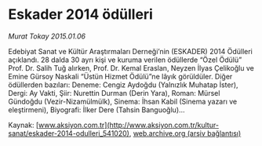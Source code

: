 # Eskader 2014 ödülleri

*Murat Tokay 2015.01.06*

<div class="pNewsDetailMainContent" itemprop="articleBody">
 <p>
  Edebiyat Sanat ve Kültür Araştırmaları Derneği’nin (ESKADER) 2014 Ödülleri açıklandı. 28 dalda 30 ayrı kişi ve kuruma verilen ödüllerde “Özel Ödülü” Prof. Dr. Salih Tuğ alırken, Prof. Dr. Kemal Eraslan, Neyzen İlyas Çelikoğlu ve Emine Gürsoy Naskali “Üstün Hizmet Ödülü”ne lâyık görüldüler. Diğer ödüllerden bazıları: Deneme: Cengiz Aydoğdu (Yalnızlık Muhatap İster), Dergi: Ay Vakti, Şiir: Nurettin Durman (Derin Yara), Roman: Mürsel Gündoğdu (Vezir-Nizamülmülk), Sinema: İhsan Kabil (Sinema yazarı ve eleştirmeni), Biyografi: İlker Dere (Tahsin Banguoğlu)…
 </p>
</div>


Kaynak: [www.aksiyon.com.tr](http://www.aksiyon.com.tr/kultur-sanat/eskader-2014-odulleri_541020), [web.archive.org (arşiv bağlantısı)](http://web.archive.org/web/20150619092806/http://www.aksiyon.com.tr/kultur-sanat/eskader-2014-odulleri_541020)
